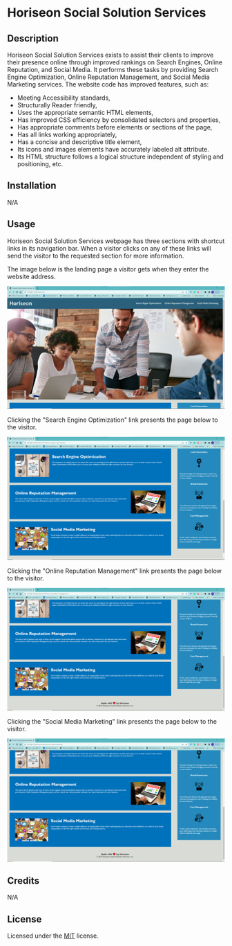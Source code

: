 # Horiseon Social Solution Services

## Description

Horiseon Social Solution Services exists to assist their clients to improve their presence online through improved rankings on Search Engines, Online Reputation, and Social Media. It performs these tasks by providing Search Engine Optimization, Online Reputation Management, and Social Media Marketing services. The website code has improved features, such as:

- Meeting Accessibility standards,
- Structurally Reader friendly,
- Uses the appropriate semantic HTML elements,
- Has improved CSS efficiency by consolidated selectors and properties,
- Has appropriate comments before elements or sections of the page,
- Has all links working appropriately,
- Has a concise and descriptive title element,
- Its icons and images elements have accurately labeled alt attribute.
- Its HTML structure follows a logical structure independent of styling and positioning, etc.

## Installation

N/A

## Usage

Horiseon Social Solution Services webpage has three sections with shortcut links in its navigation bar. When a visitor clicks on any of these links will send the visitor to the requested section for more information.

The image below is the landing page a visitor gets when they enter the website address.

![Horiseon Landing Page](assets/images/Horiseon-landing-page.png)

Clicking the "Search Engine Optimization" link presents the page below to the visitor.

![Search Engine Optimization Link](assets/images/Search-engine-link.png)

Clicking the "Online Reputation Management" link presents the page below to the visitor.

![Online Reputation Management Link](assets/images/Online-Reputation-Link.png)

Clicking the "Social Media Marketing" link presents the page below to the visitor.

![Social Media Marketing Link](assets/images/Social-Media-Link.png)

## Credits

N/A

## License

Licensed under the [MIT](LICENSE.txt) license.
